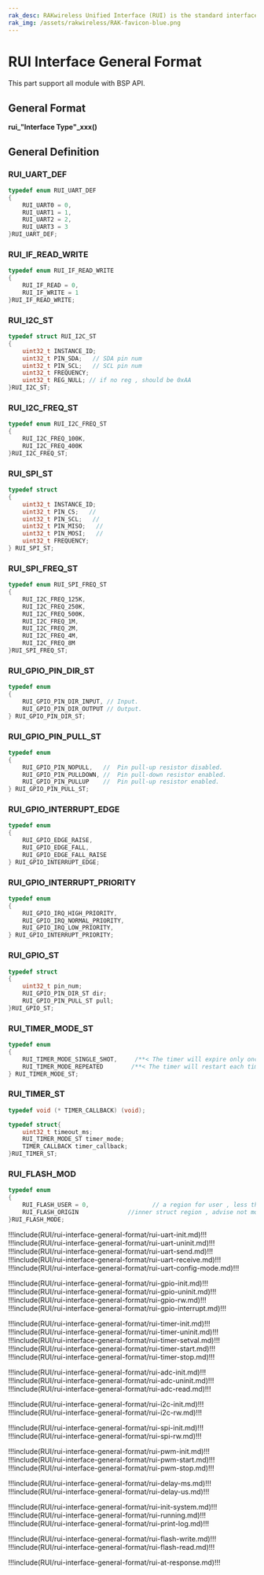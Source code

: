 ```yaml
---
rak_desc: RAKwireless Unified Interface (RUI) is the standard interface defined to simplify the firmware development for the ecosystem of the hardware of RAK. RUI defines an API that abstracts the complexity of the hardware layer. Through the RUI API, users can control all the functionalities of the module without the need to deal with the complexity of low-level hardware protocols such as SPI, I2C, etc.
rak_img: /assets/rakwireless/RAK-favicon-blue.png
---
```


# RUI Interface General Format

This part support all module with BSP API.

## General Format

**rui\_"Interface Type"\_xxx()**

## General Definition

### RUI_UART_DEF

```c
typedef enum RUI_UART_DEF
{
	RUI_UART0 = 0,
	RUI_UART1 = 1,
	RUI_UART2 = 2,
	RUI_UART3 = 3
}RUI_UART_DEF;
```

### RUI_IF_READ_WRITE

```c
typedef enum RUI_IF_READ_WRITE
{
	RUI_IF_READ = 0,
	RUI_IF_WRITE = 1
}RUI_IF_READ_WRITE;
```

### RUI_I2C_ST

```c
typedef struct RUI_I2C_ST
{
	uint32_t INSTANCE_ID;
	uint32_t PIN_SDA;   // SDA pin num
	uint32_t PIN_SCL;   // SCL pin num
	uint32_t FREQUENCY;
	uint32_t REG_NULL; // if no reg , should be 0xAA
}RUI_I2C_ST;
```

### RUI_I2C_FREQ_ST

```c
typedef enum RUI_I2C_FREQ_ST
{
	RUI_I2C_FREQ_100K,
	RUI_I2C_FREQ_400K
}RUI_I2C_FREQ_ST;
```

### RUI_SPI_ST

```c
typedef struct
{
	uint32_t INSTANCE_ID;
	uint32_t PIN_CS;   //
	uint32_t PIN_SCL;   //
	uint32_t PIN_MISO;   //
	uint32_t PIN_MOSI;   //
	uint32_t FREQUENCY;
} RUI_SPI_ST;
```

### RUI_SPI_FREQ_ST

```c
typedef enum RUI_SPI_FREQ_ST
{
	RUI_I2C_FREQ_125K,
	RUI_I2C_FREQ_250K,
	RUI_I2C_FREQ_500K,
	RUI_I2C_FREQ_1M,
	RUI_I2C_FREQ_2M,
	RUI_I2C_FREQ_4M,
	RUI_I2C_FREQ_8M
}RUI_SPI_FREQ_ST;
```

### RUI_GPIO_PIN_DIR_ST

```c
typedef enum
{
	RUI_GPIO_PIN_DIR_INPUT, // Input.
	RUI_GPIO_PIN_DIR_OUTPUT // Output.
} RUI_GPIO_PIN_DIR_ST;
```

### RUI_GPIO_PIN_PULL_ST

```c
typedef enum
{
	RUI_GPIO_PIN_NOPULL,   //  Pin pull-up resistor disabled.
	RUI_GPIO_PIN_PULLDOWN, //  Pin pull-down resistor enabled.
	RUI_GPIO_PIN_PULLUP    //  Pin pull-up resistor enabled.
} RUI_GPIO_PIN_PULL_ST;
```

### RUI_GPIO_INTERRUPT_EDGE

```c
typedef enum
{
    RUI_GPIO_EDGE_RAISE,
    RUI_GPIO_EDGE_FALL,
    RUI_GPIO_EDGE_FALL_RAISE
} RUI_GPIO_INTERRUPT_EDGE;
```

### RUI_GPIO_INTERRUPT_PRIORITY

```c
typedef enum
{
    RUI_GPIO_IRQ_HIGH_PRIORITY,
    RUI_GPIO_IRQ_NORMAL_PRIORITY,
    RUI_GPIO_IRQ_LOW_PRIORITY,
} RUI_GPIO_INTERRUPT_PRIORITY;
```

### RUI_GPIO_ST

```c
typedef struct
{
	uint32_t pin_num;
	RUI_GPIO_PIN_DIR_ST dir;
	RUI_GPIO_PIN_PULL_ST pull;
}RUI_GPIO_ST;
```

### RUI_TIMER_MODE_ST

```c
typedef enum
{
	RUI_TIMER_MODE_SINGLE_SHOT,     /**< The timer will expire only once. */
	RUI_TIMER_MODE_REPEATED        /**< The timer will restart each time it expires. */
} RUI_TIMER_MODE_ST;
```

### RUI_TIMER_ST

```c
typedef void (* TIMER_CALLBACK) (void);

typedef struct{
	uint32_t timeout_ms;
	RUI_TIMER_MODE_ST timer_mode;
	TIMER_CALLBACK timer_callback;
}RUI_TIMER_ST;
```

### RUI_FLASH_MOD

```c
typedef enum
{
    RUI_FLASH_USER = 0,                  // a region for user , less than 128 bytes
    RUI_FLASH_ORIGIN              //inner struct region , advise not modify it
}RUI_FLASH_MODE;
```

!!!include(RUI/rui-interface-general-format/rui-uart-init.md)!!!
!!!include(RUI/rui-interface-general-format/rui-uart-uninit.md)!!!
!!!include(RUI/rui-interface-general-format/rui-uart-send.md)!!!
!!!include(RUI/rui-interface-general-format/rui-uart-receive.md)!!!
!!!include(RUI/rui-interface-general-format/rui-uart-config-mode.md)!!!

!!!include(RUI/rui-interface-general-format/rui-gpio-init.md)!!!
!!!include(RUI/rui-interface-general-format/rui-gpio-uninit.md)!!!
!!!include(RUI/rui-interface-general-format/rui-gpio-rw.md)!!!
!!!include(RUI/rui-interface-general-format/rui-gpio-interrupt.md)!!!

!!!include(RUI/rui-interface-general-format/rui-timer-init.md)!!!
!!!include(RUI/rui-interface-general-format/rui-timer-uninit.md)!!!
!!!include(RUI/rui-interface-general-format/rui-timer-setval.md)!!!
!!!include(RUI/rui-interface-general-format/rui-timer-start.md)!!!
!!!include(RUI/rui-interface-general-format/rui-timer-stop.md)!!!

!!!include(RUI/rui-interface-general-format/rui-adc-init.md)!!!
!!!include(RUI/rui-interface-general-format/rui-adc-uninit.md)!!!
!!!include(RUI/rui-interface-general-format/rui-adc-read.md)!!!

!!!include(RUI/rui-interface-general-format/rui-i2c-init.md)!!!
!!!include(RUI/rui-interface-general-format/rui-i2c-rw.md)!!!

!!!include(RUI/rui-interface-general-format/rui-spi-init.md)!!!
!!!include(RUI/rui-interface-general-format/rui-spi-rw.md)!!!

!!!include(RUI/rui-interface-general-format/rui-pwm-init.md)!!!
!!!include(RUI/rui-interface-general-format/rui-pwm-start.md)!!!
!!!include(RUI/rui-interface-general-format/rui-pwm-stop.md)!!!

!!!include(RUI/rui-interface-general-format/rui-delay-ms.md)!!!
!!!include(RUI/rui-interface-general-format/rui-delay-us.md)!!!

!!!include(RUI/rui-interface-general-format/rui-init-system.md)!!!
!!!include(RUI/rui-interface-general-format/rui-running.md)!!!
!!!include(RUI/rui-interface-general-format/rui-print-log.md)!!!

!!!include(RUI/rui-interface-general-format/rui-flash-write.md)!!!
!!!include(RUI/rui-interface-general-format/rui-flash-read.md)!!!

!!!include(RUI/rui-interface-general-format/rui-at-response.md)!!!

